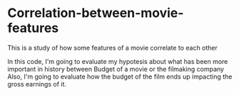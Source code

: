 # Correlation-between-movie-features
This is a study of how some features of a movie correlate to each other

In this code, I'm going to evaluate my hypotesis about what has been more important in history between Budget of a movie or the filmaking company
Also, I'm going to evaluate how the budget of the film ends up impacting the gross earnings of it. 
